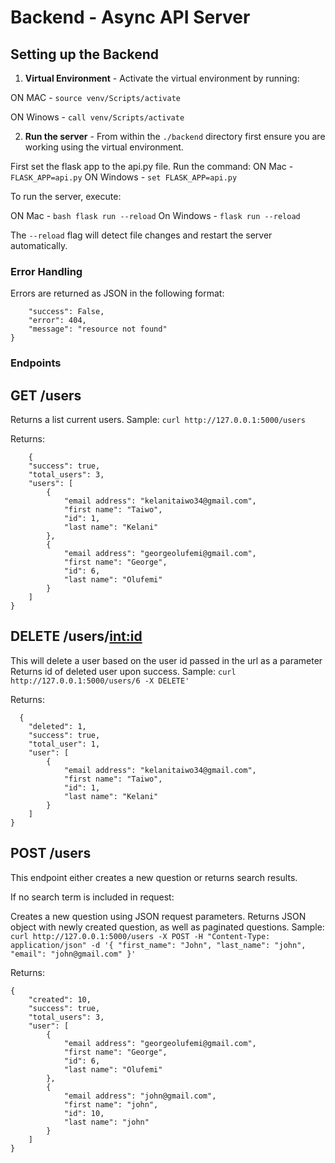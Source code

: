 # Backend - Async API Server

## Setting up the Backend

1. **Virtual Environment** -  Activate the virtual environment by running:

ON MAC - `source venv/Scripts/activate`

ON Winows - `call venv/Scripts/activate`


2. **Run the server** - From within the `./backend` directory first ensure you are working using the virtual environment.

First set the flask app to the api.py file. Run the command:
ON Mac - `FLASK_APP=api.py`
ON Windows - `set FLASK_APP=api.py`

To run the server, execute:

ON Mac - `bash flask run --reload`
On Windows - `flask run --reload`

The `--reload` flag will detect file changes and restart the server automatically.


### Error Handling
Errors are returned as JSON in the following format:

```{
    "success": False,
    "error": 404,
    "message": "resource not found"
}
```


### Endpoints

## GET /users
Returns a list current users.
Sample: `curl http://127.0.0.1:5000/users`

Returns: 
```
    {
    "success": true,
    "total_users": 3,
    "users": [
        {
            "email address": "kelanitaiwo34@gmail.com",
            "first name": "Taiwo",
            "id": 1,
            "last name": "Kelani"
        },
        {
            "email address": "georgeolufemi@gmail.com",
            "first name": "George",
            "id": 6,
            "last name": "Olufemi"
        }
    ]
}
```

## DELETE /users/<int:id>
This will delete a user based on the user id passed in the url as a parameter
Returns id of deleted user upon success.
Sample: `curl http://127.0.0.1:5000/users/6 -X DELETE'`

Returns:
```
  {
    "deleted": 1,
    "success": true,
    "total_user": 1,
    "user": [
        {
            "email address": "kelanitaiwo34@gmail.com",
            "first name": "Taiwo",
            "id": 1,
            "last name": "Kelani"
        }
    ]
}
```

## POST /users
This endpoint either creates a new question or returns search results.

If no search term is included in request:

Creates a new question using JSON request parameters.
Returns JSON object with newly created question, as well as paginated questions.
Sample:` curl http://127.0.0.1:5000/users -X POST -H "Content-Type: application/json" -d '{ "first_name": "John", "last_name": "john", "email": "john@gmail.com" }'`

Returns:
```
{
    "created": 10,
    "success": true,
    "total_users": 3,
    "user": [
        {
            "email address": "georgeolufemi@gmail.com",
            "first name": "George",
            "id": 6,
            "last name": "Olufemi"
        },
        {
            "email address": "john@gmail.com",
            "first name": "john",
            "id": 10,
            "last name": "john"
        }
    ]
}
```